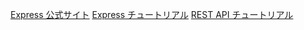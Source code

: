 [Express 公式サイト](https://expressjs.com/)
[Express チュートリアル](https://expressjs.com/ja/guide/routing.html)
[REST API チュートリアル](https://restfulapi.net/)
